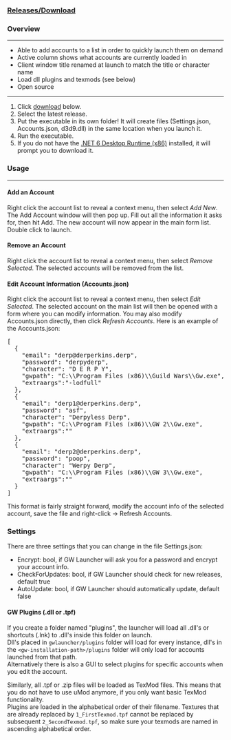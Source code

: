 
### [Releases/Download](https://github.com/GregLando113/gwlauncher/releases)

### Overview

* * *

*   Able to add accounts to a list in order to quickly launch them on demand
*   Active column shows what accounts are currently loaded in
*   Client window title renamed at launch to match the title or character name
*   Load dll plugins and texmods (see below)
*   Open source

* * *

1.  Click [download](https://github.com/GregLando113/gwlauncher/releases) below.
2.  Select the latest release.
3.  Put the executable in its own folder! It will create files (Settings.json, Accounts.json, d3d9.dll) in the same location when you launch it.
4.  Run the executable.
5.  If you do not have the [.NET 6 Desktop Runtime (x86)](https://dotnet.microsoft.com/en-us/download/dotnet/6.0) installed, it will prompt you to download it.

### Usage

* * *

#### Add an Account

Right click the account list to reveal a context menu, then select _Add New_. The Add Account window will then pop up. Fill out all the information it asks for, then hit Add. The new account will now appear in the main form list. Double click to launch.

#### Remove an Account

Right click the account list to reveal a context menu, then select _Remove Selected_. The selected accounts will be removed from the list.

#### Edit Account Information (Accounts.json)

Right click the account list to reveal a context menu, then select _Edit Selected_. The selected account on the main list will then be opened with a form where you can modify information. You may also modify Accounts.json directly, then click _Refresh Accounts_. Here is an example of the Accounts.json:

<pre>[
  {
    "email": "derp@derperkins.derp",
    "password": "derpyderp",
    "character": "D E R P Y",
    "gwpath": "C:\\Program Files (x86)\\Guild Wars\\Gw.exe",
    "extraargs":"-lodfull"
  },
  {
    "email": "derp1@derperkins.derp",
    "password": "asf",
    "character": "Derpyless Derp",
    "gwpath": "C:\\Program Files (x86)\\GW 2\\Gw.exe",
    "extraargs":""
  },
  {
    "email": "derp2@derperkins.derp",
    "password": "poop",
    "character": "Werpy Derp",
    "gwpath": "C:\\Program Files (x86)\\GW 3\\Gw.exe",
    "extraargs":""
  }
]
</pre>

This format is fairly straight forward, modify the account info of the selected account, save the file and right-click -> Refresh Accounts.

### Settings

There are three settings that you can change in the file Settings.json:

*	Encrypt: bool, if GW Launcher will ask you for a password and encrypt your account info.
*	CheckForUpdates: bool, if GW Launcher should check for new releases, default true
*	AutoUpdate: bool, if GW Launcher should automatically update, default false

#### GW Plugins (.dll or .tpf)

If you create a folder named "plugins", the launcher will load all .dll's or shortcuts (.lnk) to .dll's inside this folder on launch.  
Dll's placed in `gwlauncher/plugins` folder will load for every instance, dll's in the `<gw-installation-path>/plugins` folder will only load for accounts launched from that path.  
Alternatively there is also a GUI to select plugins for specific accounts when you edit the account.

Similarly, all .tpf or .zip files will be loaded as TexMod files. This means that you do not have to use uMod anymore, if you only want basic TexMod functionality.  
Plugins are loaded in the alphabetical order of their filename. Textures that are already replaced by `1_FirstTexmod.tpf` cannot be replaced by subsequent `2_SecondTexmod.tpf`, so make sure your texmods are named in ascending alphabetical order.
